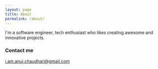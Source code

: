 ```yaml
---
layout: page
title: About
permalink: /about/
---
```


I'm a software engineer, tech enthusiast who likes creating awesome and innovative projects.

### Contact me

[i.am.anuj.chaudhari@gmail.com](mailto:i.am.anuj.chaudhari@gmail.com)
